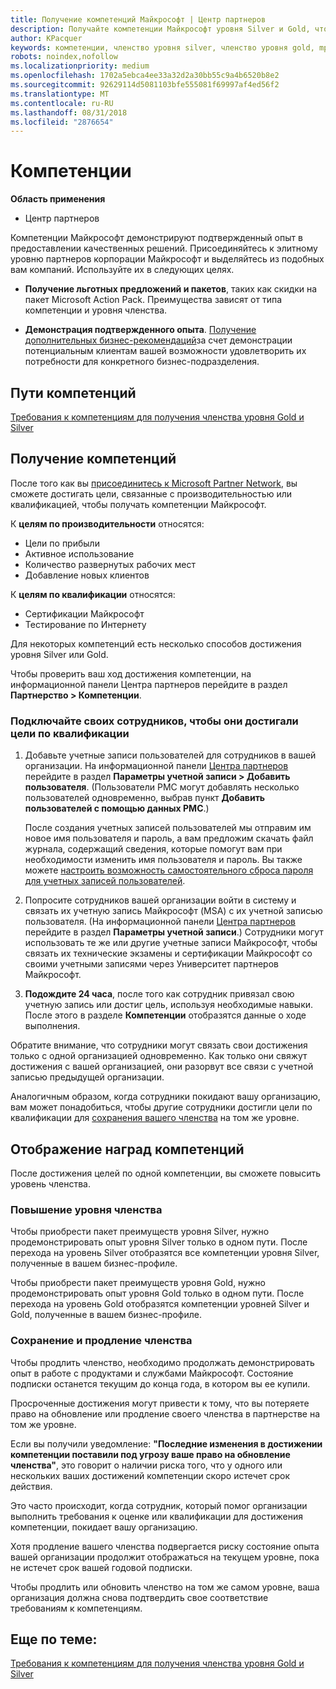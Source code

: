 ```yaml
---
title: Получение компетенций Майкрософт | Центр партнеров
description: Получайте компетенции Майкрософт уровня Silver и Gold, чтобы продемонстрировать свой подтвержденный опыт в предоставлении качественных решений в специализированной зоне бизнеса
author: KPacquer
keywords: компетенции, членство уровня silver, членство уровня gold, mpn, MAPS, опыт, преимущества, показатели производительности, целевые навыки
robots: noindex,nofollow
ms.localizationpriority: medium
ms.openlocfilehash: 1702a5ebca4ee33a32d2a30bb55c9a4b6520b8e2
ms.sourcegitcommit: 92629114d5081103bfe555081f69997af4ed56f2
ms.translationtype: MT
ms.contentlocale: ru-RU
ms.lasthandoff: 08/31/2018
ms.locfileid: "2876654"
---
```

<!--
•   FWLink https://go.microsoft.com/fwlink/?linkid=851080 : top of page
•   FWLink https://go.microsoft.com/fwlink/?linkid=851281: top of page (duplicate)
•   FWLink https://go.microsoft.com/fwlink/?linkid=851079: Competencies (#attainment_paths)
•   FWLink https://go.microsoft.com/fwlink/?linkid=851081: Maintain and renew membership (#maintain_membership)
•   FWLink https://go.microsoft.com/fwlink/?linkid=851082: Get your employees connected to complete skill-based goals (#associating_achievements)
•   FWLink https://go.microsoft.com/fwlink/?linkid=851083 : Achievement overrides (#achievement_override)
•   FWLink: https://go.microsoft.com/fwlink/?linkid=851236: UI link, goes to the place where you import new users. Temporarily points to the Partner Center homepage.
•   FWLink: https://go.microsoft.com/fwlink/?linkid=851607 :Will go to the docs page for Silver/Gold competency achievements. Currently goes to https://partnercenter.microsoft.com/partner/cloud-solution-provider 

 -->

# <a name="competencies"></a>Компетенции

**Область применения**
-  Центр партнеров

Компетенции Майкрософт демонстрируют подтвержденный опыт в предоставлении качественных решений. Присоединяйтесь к элитному уровню партнеров корпорации Майкрософт и выделяйтесь из подобных вам компаний. Используйте их в следующих целях. 

*  **Получение льготных предложений и пакетов**, таких как скидки на пакет Microsoft Action Pack. Преимущества зависят от типа компетенции и уровня членства. 

*  **Демонстрация подтвержденного опыта**. [Получение дополнительных бизнес-рекомендаций](referrals.md)за счет демонстрации потенциальным клиентам вашей возможности удовлетворить их потребности для конкретного бизнес-подразделения.

## <a href="" id="attainment_paths"></a> Пути компетенций

[Требования к компетенциям для получения членства уровня Gold и Silver](learn-about-competencies.md)

## <a name="earn-competencies"></a>Получение компетенций

После того как вы [присоединитесь к Microsoft Partner Network](mpn-overview.md), вы сможете достигать цели, связанные с производительностью или квалификацией, чтобы получать компетенции Майкрософт. 

К **целям по производительности** относятся: 
* Цели по прибыли
* Активное использование
* Количество развернутых рабочих мест
* Добавление новых клиентов

К **целям по квалификации** относятся: 
* Сертификации Майкрософт
* Тестирование по Интернету 

Для некоторых компетенций есть несколько способов достижения уровня Silver или Gold.

Чтобы проверить ваш ход достижения компетенции, на информационной панели Центра партнеров перейдите в раздел **Партнерство > Компетенции**. 

### <a href="" id="associating_achievements"></a>Подключайте своих сотрудников, чтобы они достигали цели по квалификации

1.  Добавьте учетные записи пользователей для сотрудников в вашей организации. На информационной панели [Центра партнеров](http://partnercenter.microsoft.com) перейдите в раздел **Параметры учетной записи > Добавить пользователя**. (Пользователи PMC могут добавлять несколько пользователей одновременно, выбрав пункт **Добавить пользователей с помощью данных PMC**.)

    После создания учетных записей пользователей мы отправим им новое имя пользователя и пароль, а вам предложим скачать файл журнала, содержащий сведения, которые помогут вам при необходимости изменить имя пользователя и пароль. Вы также можете [настроить возможность самостоятельного сброса пароля для учетных записей пользователей](https://docs.microsoft.com/en-us/azure/active-directory/active-directory-passwords-getting-started).

2. Попросите сотрудников вашей организации войти в систему и связать их учетную запись Майкрософт (MSA) с их учетной записью пользователя. (На информационной панели [Центра партнеров](http://partnercenter.microsoft.com) перейдите в раздел **Параметры учетной записи**.) Сотрудники могут использовать те же или другие учетные записи Майкрософт, чтобы связать их технические экзамены и сертификации Майкрософт со своими учетными записями через Университет партнеров Майкрософт.

3.  **Подождите 24 часа**, после того как сотрудник привязал свою учетную запись или достиг цель, используя необходимые навыки. После этого в разделе **Компетенции** отобразятся данные о ходе выполнения.

Обратите внимание, что сотрудники могут связать свои достижения только с одной организацией одновременно. Как только они свяжут достижения с вашей организацией, они разорвут все связи с учетной записью предыдущей организации.

Аналогичным образом, когда сотрудники покидают вашу организацию, вам может понадобиться, чтобы другие сотрудники достигли цели по квалификации для [сохранения вашего членства](#maintaining_membership) на том же уровне.

## <a name="display-your-competency-awards"></a>Отображение наград компетенций

После достижения целей по одной компетенции, вы сможете повысить уровень членства.

### <a name="upgrade-your-membership"></a>Повышение уровня членства

Чтобы приобрести пакет преимуществ уровня Silver, нужно продемонстрировать опыт уровня Silver только в одном пути. После перехода на уровень Silver отобразятся все компетенции уровня Silver, полученные в вашем бизнес-профиле. 

Чтобы приобрести пакет преимуществ уровня Gold, нужно продемонстрировать опыт уровня Gold только в одном пути. После перехода на уровень Gold отобразятся компетенции уровней Silver и Gold, полученные в вашем бизнес-профиле. 

### <a href="" id="maintain_membership"></a> Сохранение и продление членства

Чтобы продлить членство, необходимо продолжать демонстрировать опыт в работе с продуктами и службами Майкрософт. Состояние подписки останется текущим до конца года, в котором вы ее купили.

Просроченные достижения могут привести к тому, что вы потеряете право на обновление или продление своего членства в партнерстве на том же уровне. 

Если вы получили уведомление: **"Последние изменения в достижении компетенции поставили под угрозу ваше право на обновление членства"**, это говорит о наличии риска того, что у одного или нескольких ваших достижений компетенции скоро истечет срок действия. 

Это часто происходит, когда сотрудник, который помог организации выполнить требования к оценке или квалификации для достижения компетенции, покидает вашу организацию. 

Хотя продление вашего членства подвергается риску состояние опыта вашей организации продолжит отображаться на текущем уровне, пока не истечет срок вашей годовой подписки.

Чтобы продлить или обновить членство на том же самом уровне, ваша организация должна снова подтвердить свое соответствие требованиям к компетенциям.

## <a name="related-topics"></a>Еще по теме:

[Требования к компетенциям для получения членства уровня Gold и Silver](learn-about-competencies.md)